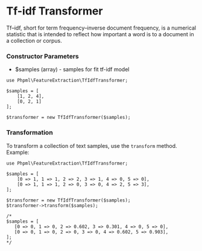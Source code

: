# Tf-idf Transformer

Tf–idf, short for term frequency–inverse document frequency, is a numerical statistic that is intended to reflect how important a word is to a document in a collection or corpus.

### Constructor Parameters

* $samples (array) - samples for fit tf-idf model

```
use Phpml\FeatureExtraction\TfIdfTransformer;

$samples = [
    [1, 2, 4],
    [0, 2, 1]
];

$transformer = new TfIdfTransformer($samples);
```

### Transformation

To transform a collection of text samples, use the `transform` method. Example:

```
use Phpml\FeatureExtraction\TfIdfTransformer;

$samples = [
    [0 => 1, 1 => 1, 2 => 2, 3 => 1, 4 => 0, 5 => 0],
    [0 => 1, 1 => 1, 2 => 0, 3 => 0, 4 => 2, 5 => 3],
];

$transformer = new TfIdfTransformer($samples);
$transformer->transform($samples);

/*
$samples = [
   [0 => 0, 1 => 0, 2 => 0.602, 3 => 0.301, 4 => 0, 5 => 0],
   [0 => 0, 1 => 0, 2 => 0, 3 => 0, 4 => 0.602, 5 => 0.903],
];
*/

```
